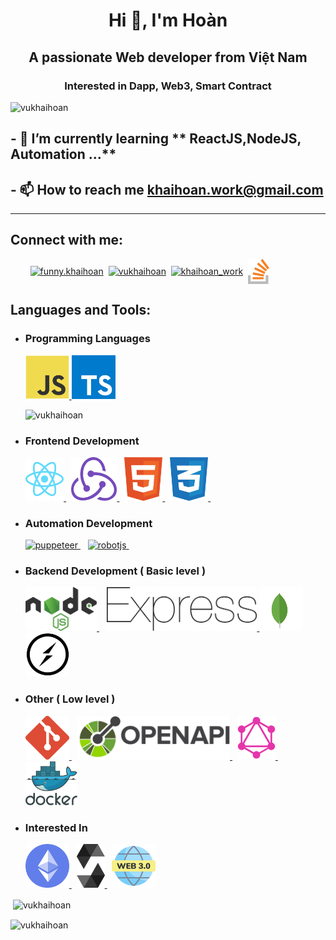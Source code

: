 <h1 align="center">Hi 👋, I'm Hoàn</h1>
<h2 align="center">A passionate Web developer from Việt Nam</h2>
<h3 align="center">Interested in Dapp, Web3, Smart Contract</h3>

<p align="left"> <img src="https://komarev.com/ghpvc/?username=vukhaihoan&label=Profile%20views&color=0e75b6&style=flat" alt="vukhaihoan" /> </p>

## - 🌱 I’m currently learning ** ReactJS,NodeJS, Automation ...**

## - 📫 How to reach me **khaihoan.work@gmail.com**

---

<h2 align="left">Connect with me:</h2>
<p align="left">
&nbsp;&nbsp;&nbsp;&nbsp;&nbsp;&nbsp;&nbsp;&nbsp;<a href="https://fb.com/vukhaihoan.me" target="blank"><img align="center" src="https://raw.githubusercontent.com/rahuldkjain/github-profile-readme-generator/master/src/images/icons/Social/facebook.svg" alt="funny.khaihoan" height="40" width="auto"  /></a>&nbsp;
<a href="https://linkedin.com/in/vukhaihoan" target="blank"><img align="center" src="https://raw.githubusercontent.com/rahuldkjain/github-profile-readme-generator/master/src/images/icons/Social/linked-in-alt.svg" alt="vukhaihoan" height="40" width="auto"  /></a>&nbsp;
<a href="https://twitter.com/khaihoan_work" target="blank"><img align="center" src="https://raw.githubusercontent.com/rahuldkjain/github-profile-readme-generator/master/src/images/icons/Social/twitter.svg" alt="khaihoan_work" height="40" width="auto" /></a>&nbsp;
<a href="https://stackoverflow.com/users/14190777/vu-khai-hoan" target="blank"><img align="center" src="./assets/stack-overflow.svg" alt="funny.khaihoan" height="40" width="auto"  /></a>
<!-- <a href="https://instagram.com/funny_khaihoan" target="blank"><img align="center" src="https://raw.githubusercontent.com/rahuldkjain/github-profile-readme-generator/master/src/images/icons/Social/instagram.svg" alt="funny_khaihoan" height="40" width="auto"  /></a> -->
</p>

<h2 align="left">Languages and Tools:</h2>

-   <h3 align="left">Programming Languages</h3>
    <a href="https://developer.mozilla.org/en-US/docs/Web/JavaScript" target="_blank" > <img src="https://raw.githubusercontent.com/devicons/devicon/master/icons/javascript/javascript-original.svg" alt="javascript" width="auto" height="70" /> </a>
    <a href="https://www.typescriptlang.org/" target="_blank" > <img src="./assets/typescript.svg" alt="javascript" width="auto" height="70" /> </a>
    <!-- <a href="https://www.rust-lang.org/" target="_blank" > <img src="./assets/rust.svg" alt="sust" width="auto" height="70" /> </a>  -->
    <!-- <a href="https://www.cprogramming.com/" target="_blank" > <img src="https://raw.githubusercontent.com/devicons/devicon/master/icons/c/c-original.svg" alt="c" width="auto" height="70" /> </a> -->
    <!-- <a href="https://www.java.com/en/" target="_blank" > <img src="./assets/java.svg" alt="java" width="auto" height="70" /> </a> -->
    <!-- <a href="https://www.python.org/" target="_blank" > <img src="./assets/python-5.svg" alt="python" width="auto" height="70" /> </a> -->
    <p><img src="https://github-readme-stats.vercel.app/api/top-langs?username=vukhaihoan&show_icons=true&locale=en&layout=compact" alt="vukhaihoan" /></p>

-   <h3 align="left">Frontend Development</h3>
    <a href="https://reactjs.org/" target="_blank" > <img src="./assets/react-2.svg" alt="react" width="auto" height="70" /> </a> &nbsp;
    <a href="https://redux.js.org" target="_blank" > <img src="./assets/redux.svg" alt="redux" width="auto" height="70" /> </a> &nbsp;
    <a href="https://www.w3.org/html/" target="_blank" > <img src="./assets/html-1.svg" alt="html5" width="auto" height="70" /> </a> &nbsp;
    <a href="https://www.w3schools.com/css/" target="_blank" > <img src="./assets/css-3.svg" alt="css3" width="auto" height="70" /> </a> &nbsp;
-   <h3 align="left">Automation Development </h3>
    <!-- <a href="https://pptr.dev/" target="_blank" style="margin-right: 10px;" > <img src="./assets/puppeteer.png" alt="puppeteer" width="auto" height="70" /> </a>
    <a href="http://robotjs.io/" target="_blank" style="margin-right: 10px;" > <img src="./assets/robotjs.png" alt="robotjs" width="auto" height="70" /> </a>
    <a href="https://developer.android.com/studio/command-line/adb/" target="_blank" > <img src="./assets/adb.png" alt="Android Debug Bridge" width="auto" height="70" style="border-radius: 10px;"/> </a> -->
    <a href="https://pptr.dev/" target="_blank" > <img src="https://user-images.githubusercontent.com/10379601/29446482-04f7036a-841f-11e7-9872-91d1fc2ea683.png" alt="puppeteer" width="auto" height="70" /> </a> &nbsp;&nbsp;
    <a href="http://robotjs.io/" target="_blank" > <img src="https://camo.githubusercontent.com/ae4ccf4d1609eaa89f3a02f3c60d169cbe53be5b941256ea579f31541458a981/68747470733a2f2f636c6475702e636f6d2f3141544466324a4d74762e706e67" alt="robotjs" width="270" height="auto" /> </a> &nbsp;&nbsp;
    <!-- <a href="https://developer.android.com/studio/command-line/adb/" target="_blank" > <img src="./assets/adb-modified.png" alt="Android Debug Bridge" width="auto" height="75" /> </a> -->

-   <h3 align="left">Backend Development ( Basic level )</h3>
    <a href="https://nodejs.org" target="_blank" > <img src="./assets/nodejs-1.svg" alt="nodejs" width="auto" height="70" /> </a> &nbsp;&nbsp;
    <a href="https://expressjs.com" target="_blank" > <img src="./assets/express-109.svg" alt="express" width="auto" height="70" /> </a>
    <a href="https://www.mongodb.com/" target="_blank" > <img src="./assets/mongodb-icon-1.svg" alt="mongodb" width="auto" height="70" /> </a>
    <a href="https://socket.io/" target="_blank" > <img src="./assets/socket-io.svg" alt="mongodb" width="auto" height="70" /> </a>
    <!-- <a href="https://graphql.org" target="_blank" > <img src="./assets/graphql-logo-2.svg" alt="graphql" width="auto" height="70" /> </a> -->

-   <h3 align="left">Other ( Low level )</h3>
    <a href="https://git-scm.com/" target="_blank" > <img src="./assets/git-icon.svg" alt="git" width="auto" height="70" /> </a> &nbsp;
    <a href="https://swagger.io/resources/open-api/" target="_blank" > <img src="./assets/openapi-wordmark-1.svg" alt="git" width="auto" height="70" /> </a> &nbsp;
    <a href="https://graphql.org" target="_blank" > <img src="./assets/graphql-logo-2.svg" alt="graphql" width="auto" height="70" /> </a> &nbsp;
    <a href="https://www.docker.com/" target="_blank" > <img src="./assets/docker.svg" alt="docker" width="auto" height="70" /> </a>

-   <h3 align="left">Interested In</h3>
    <a href="https://ethereum.org/en/" target="_blank" > <img src="./assets/ethereum-eth.svg" alt="ethereum " width="auto" height="70" /> </a> &nbsp;
    <a href="https://docs.soliditylang.org/" target="_blank" > <img src="./assets/solidity.svg" alt="solidity" width="auto" height="70" /> </a> &nbsp;
    <a href="https://web3.foundation/about/" target="_blank" > <img src="./assets/web3-icon.png" alt="solidity" width="auto" height="70" /> </a>

<p>&nbsp;<img align="center" src="https://github-readme-stats.vercel.app/api?username=vukhaihoan&show_icons=true&locale=en" alt="vukhaihoan" /></p>

<p><img align="center" src="https://github-readme-streak-stats.herokuapp.com/?user=vukhaihoan&" alt="vukhaihoan" /></p>
